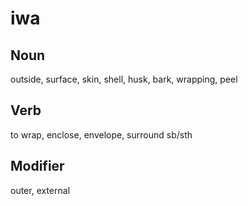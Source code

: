 iwa
===

Noun
---

outside, surface, skin, shell, husk, bark, wrapping, peel

Verb
---

to wrap, enclose, envelope, surround sb/sth

Modifier
---

outer, external